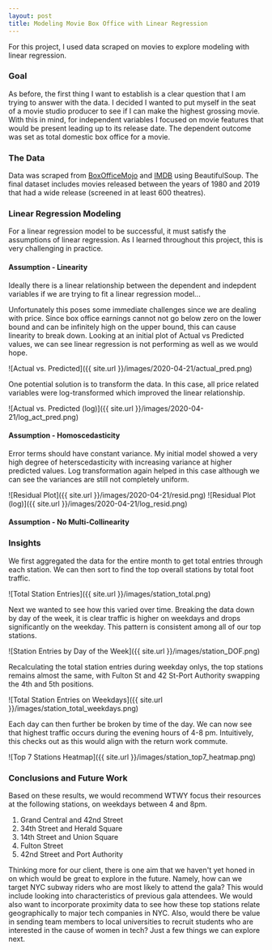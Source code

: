 ```yaml
---
layout: post
title: Modeling Movie Box Office with Linear Regression
---
```


For this project, I used data scraped on movies to explore modeling with linear regression.

### Goal
As before, the first thing I want to establish is a clear question that I am trying to answer with the data. I decided I wanted to put myself in the seat of a movie studio producer to see if I can make the highest grossing movie. With this in mind, for independent variables I focused on movie features that would be present leading up to its release date. The dependent outcome was set as total domestic box office for a movie. 


### The Data
Data was scraped from [BoxOfficeMojo](http://www.boxofficemojo.com) and [IMDB](http://www.imdb.com) using BeautifulSoup. The final dataset includes movies released between the years of 1980 and 2019 that had a wide release (screened in at least 600 theatres).


### Linear Regression Modeling
For a linear regression model to be successful, it must satisfy the assumptions of linear regression. As I learned throughout this project, this is very challenging in practice.

#### Assumption - Linearity
Ideally there is a linear relationship between the dependent and indepdent variables if we are trying to fit a linear regression model... 

Unfortunately this poses some immediate challenges since we are dealing with price. Since box office earnings cannot not go below zero on the lower bound and can be infinitely high on the upper bound, this can cause linearity to break down. Looking at an initial plot of Actual vs Predicted values, we can see linear regression is not performing as well as we would hope.

![Actual vs. Predicted]({{ site.url }}/images/2020-04-21/actual_pred.png)

One potential solution is to transform the data. In this case, all price related variables were log-transformed which improved the linear relationship.

![Actual vs. Predicted (log)]({{ site.url }}/images/2020-04-21/log_act_pred.png)

#### Assumption - Homoscedasticity
Error terms should have constant variance. My initial model showed a very high degree of heterscedasticity with increasing variance at higher predicted values. Log transformation again helped in this case although we can see the variances are still not completely uniform.

![Residual Plot]({{ site.url }}/images/2020-04-21/resid.png)
![Residual Plot (log)]({{ site.url }}/images/2020-04-21/log_resid.png)

#### Assumption - No Multi-Collinearity




### Insights
We first aggregated the data for the entire month to get total entries through each station. We can then sort to find the top overall stations by total foot traffic.


![Total Station Entries]({{ site.url }}/images/station_total.png)


Next we wanted to see how this varied over time. Breaking the data down by day of the week, it is clear traffic is higher on weekdays and drops significantly on the weekday. This pattern is consistent among all of our top stations.


![Station Entries by Day of the Week]({{ site.url }}/images/station_DOF.png)


Recalculating the total station entries during weekday onlys, the top stations remains almost the same, with Fulton St and 42 St-Port Authority swapping the 4th and 5th positions.


![Total Station Entries on Weekdays]({{ site.url }}/images/station_total_weekdays.png)


Each day can then further be broken by time of the day. We can now see that highest traffic occurs during the evening hours of 4-8 pm. Intuitively, this checks out as this would align with the return work commute.


![Top 7 Stations Heatmap]({{ site.url }}/images/station_top7_heatmap.png)



### Conclusions and Future Work
Based on these results, we would recommend WTWY focus their resources at the following stations, on weekdays between 4 and 8pm.
1. Grand Central and 42nd Street
2. 34th Street and Herald Square
3. 14th Street and Union Square
4. Fulton Street
5. 42nd Street and Port Authority

Thinking more for our client, there is one aim that we haven't yet honed in on which would be great to explore in the future. Namely, how can we target NYC subway riders who are most likely to attend the gala? This would include looking into characteristics of previous gala attendees. We would also want to incorporate proximity data to see how these top stations relate geographically to major tech companies in NYC. Also, would there be value in sending team members to local universities to recruit students who are interested in the cause of women in tech? Just a few things we can explore next.
